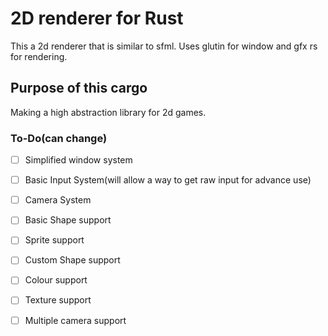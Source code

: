 # 2D renderer for Rust
This a 2d renderer that is similar to sfml.
Uses glutin for window and gfx rs for rendering.
## Purpose of this cargo
Making a high abstraction library for 2d games. 

### To-Do(can change)
* [ ] Simplified window system
* [ ] Basic Input System(will allow a way to get raw input for advance use)
* [ ] Camera System
* [ ] Basic Shape support
* [ ] Sprite support
* [ ] Custom Shape support
* [ ] Colour support
* [ ] Texture support
* [ ] Multiple camera support

